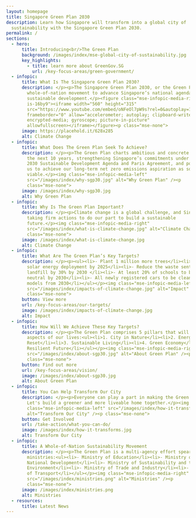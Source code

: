```yaml
---
layout: homepage
title: Singapore Green Plan 2030
description: Learn how Singapore will transform into a global city of
  sustainability with the Singapore Green Plan 2030.
permalink: /
sections:
  - hero:
      title: Introducing<br/>The Green Plan
      background: /images/index/mse-global-city-of-sustainability.jpg
      key_highlights:
        - title: learn more about GreenGov.SG
          url: /key-focus-areas/green-government/
  - infopic:
      title: What Is The Singapore Green Plan 2030?
      description: </p><p>The Singapore Green Plan 2030, or the Green Plan, is a
        whole-of-nation movement to advance Singapore’s national agenda on
        sustainable development.</p><figure class="mse-infopic-media-right
        is-16by9"><iframe width="560" height="315"
        src="https://www.youtube.com/embed/oNFeOl7pW9s?rel=0&autoplay=1&mute=1&enablejsapi=1"
        frameborder="0" allow="accelerometer; autoplay; clipboard-write;
        encrypted-media; gyroscope; picture-in-picture"
        allowfullscreen></iframe></figure><p class="mse-none">
      image: https://placehold.it/628x285
      alt: Climate Change
  - infopic:
      title: What Does The Green Plan Seek To Achieve?
      description: </p><p>The Green Plan charts ambitious and concrete targets over
        the next 10 years, strengthening Singapore’s commitments under the UN’s
        2030 Sustainable Development Agenda and Paris Agreement, and positioning
        us to achieve our long-term net zero emissions aspiration as soon as
        viable.</p><img class="mse-infopic-media-left"
        src="/images/index/why-sgp30.jpg" alt="Why Green Plan" /><p
        class="mse-none">
      image: /images/index/why-sgp30.jpg
      alt: Why Green Plan
  - infopic:
      title: Why Is The Green Plan Important?
      description: </p><p>Climate change is a global challenge, and Singapore is
        taking firm actions to do our part to build a sustainable
        future.</p><img class="mse-infopic-media-right"
        src="/images/index/what-is-climate-change.jpg" alt="Climate Change" /><p
        class="mse-none">
      image: /images/index/what-is-climate-change.jpg
      alt: Climate Change
  - infopic:
      title: What Are The Green Plan’s Key Targets?
      description: </p><p><ul><li>- Plant 1 million more trees</li><li>- Quadruple
        solar energy deployment by 2025</li><li>- Reduce the waste sent to
        landfill by 30% by 2030 </li><li>- At least 20% of schools to be carbon
        neutral by 2030</li><li>- All newly registered cars to be cleaner-energy
        models from 2030</li></ul></p><img class="mse-infopic-media-left"
        src="/images/index/impacts-of-climate-change.jpg" alt="Impact" /><p
        class="mse-none">
      button: View more
      url: /key-focus-areas/our-targets/
      image: /images/index/impacts-of-climate-change.jpg
      alt: Impact
  - infopic:
      title: How Will We Achieve These Key Targets?
      description: </p><p>The Green Plan comprises 5 pillars that will influence all
        aspects of our lives:<ul><li>1. City in Nature</li><li>2. Energy
        Reset</li><li>3. Sustainable Living</li><li>4. Green Economy</li><li>5.
        Resilient Future</li></ul></p><img class="mse-infopic-media-right"
        src="/images/index/about-sgp30.jpg" alt="About Green Plan" /><p
        class="mse-none">
      button: Find out more
      url: /key-focus-areas/vision/
      image: /images/index/about-sgp30.jpg
      alt: About Green Plan
  - infopic:
      title: You Can Help Transform Our City
      description: </p><p>Everyone can play a part in making the Green Plan a reality.
        Let's build a greener and more liveable home together.</p><img
        class="mse-infopic-media-left" src="/images/index/how-it-transforms.jpg"
        alt="Transform Our City" /><p class="mse-none">
      button: Get Involved
      url: /take-action/what-you-can-do/
      image: /images/index/how-it-transforms.jpg
      alt: Transform Our City
  - infopic:
      title: A Whole-of-Nation Sustainability Movement
      description: </p><p>The Green Plan is a multi-agency effort spearheaded by five
        ministries:<ul><li>- Ministry of Education</li><li>- Ministry of
        National Development</li><li>- Ministry of Sustainability and the
        Environment</li><li>- Ministry of Trade and Industry</li><li>- Ministry
        of Transport</li></ul></p><img class="mse-infopic-media-right"
        src="/images/index/ministries.png" alt="Ministries" /><p
        class="mse-none">
      image: /images/index/ministries.png
      alt: Ministries
  - resources:
      title: Latest News
---
```


